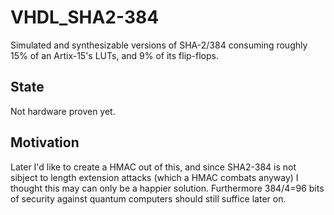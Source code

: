 # VHDL_SHA2-384
Simulated and synthesizable versions of SHA-2/384 consuming roughly 15% of an Artix-15's LUTs, and 9% of its flip-flops.

## State
Not hardware proven yet.

## Motivation
Later I'd like to create a HMAC out of this, and since SHA2-384 is not sibject to length extension attacks (which a HMAC combats anyway) I thought this may can only be a happier solution. Furthermore 384/4=96 bits of security against quantum computers should still suffice later on.
